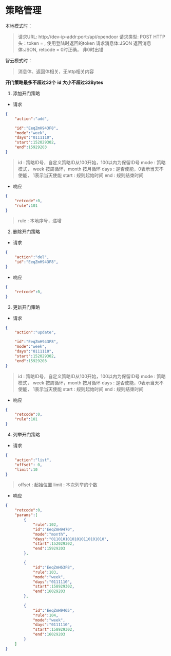 # 策略管理

本地模式时：
>请求URL: http://dev-ip-addr:port:/api/opendoor
>请求类型: POST
>HTTP头：token = , 使用登陆时返回的token
>请求消息体:JSON
>返回消息体:JSON, retcode = 0时正确， 非0时出错

智云模式时：
>消息体、返回体相关，无http相关内容

**开门策略最多不超过32个**
**id 大小不超过32Bytes**

1. 添加开门策略

- 请求

```json
{
    "action":"add",

    "id":"EeqZmH943F8",
    "mode":"week",
    "days":"0111110",
    "start":152029302,
    "end":15929203
}
```

> id : 策略ID号，自定义策略ID从100开始，100以内为保留ID号
> mode : 策略模式， week 按周循环，month 按月循环
> days : 是否使能，0表示当天不使能， 1表示当天使能
> start : 规则起始时间
> end : 规则结束时间

- 响应

```json
{
    "retcode":0,
    "rule":101
}
```

>rule : 本地序号，递增


2. 删除开门策略

- 请求

```json
{
    "action":"del",
    "id":"EeqZmH943F8",
}
```


- 响应

```json
{
    "retcode":0,
}
```

3. 更新开门策略

- 请求

```json
{
    "action":"update",

    "id":"EeqZmH943F8",
    "mode":"week",
    "days":"0111110",
    "start":152029302,
    "end":15929203
}
```

> id : 策略ID号，自定义策略ID从100开始，100以内为保留ID号
> mode : 策略模式， week 按周循环，month 按月循环
> days : 是否使能，0表示当天不使能， 1表示当天使能
> start : 规则起始时间
> end : 规则结束时间

- 响应

```json
{
    "retcode":0,
    "rule":101
}
```

4. 列举开门策略

- 请求

```json
{
    "action":"list",
    "offset": 0,
    "limit":10
}
```

> offset : 起始位置
> limit : 本次列举的个数

- 响应

```json
{
    "retcode":0,
    "params":[
        {
            "rule":102,
            "id":"EeqZmH9470",
            "mode":"month",
            "days":"01101010101010110101010",
            "start":152029302,
            "end":15929203
        },

        {
            "id":"EeqZmH63F8",
            "rule":103,
            "mode":"week",
            "days":"0111110",
            "start":158929302,
            "end":16029203
        },
        
        {
            "id":"EeqZmH9465",
            "rule":104,
            "mode":"week",
            "days":"0111110",
            "start":158929302,
            "end":16029203
        }
    ]
}
```
